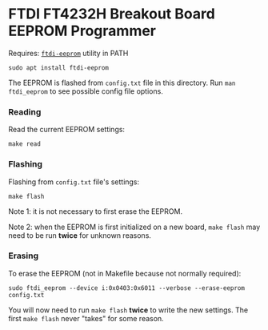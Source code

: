 # FTDI FT4232H Breakout Board EEPROM Programmer

Requires:  [`ftdi-eeprom`](https://github.com/nblock/libftdi/tree/master/ftdi_eeprom) utility in PATH

```
sudo apt install ftdi-eeprom
```

The EEPROM is flashed from `config.txt` file in this directory. Run `man ftdi_eeprom` to see possible config file options.

### Reading

Read the current EEPROM settings:

```
make read
```

### Flashing

Flashing from `config.txt` file's settings:

```
make flash
```

Note 1: it is not necessary to first erase the EEPROM.

Note 2: when the EEPROM is first initialized on a new board, `make flash` may need to be run **twice** for unknown reasons.

### Erasing

To erase the EEPROM (not in Makefile because not normally required):

```
sudo ftdi_eeprom --device i:0x0403:0x6011 --verbose --erase-eeprom config.txt
```

You will now need to run `make flash` **twice** to write the new settings. The first `make flash` never "takes" for some reason.
